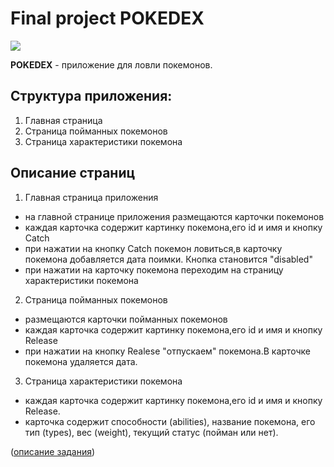# Final project POKEDEX

![](https://github.com/PogorelovAlex/final-project/blob/PokemonReadme.png)

**POKEDEX** - приложение для ловли покемонов.

## Структура приложения:

1. Главная страница
2. Страница пойманных покемонов
3. Страница характеристики покемона

## Описание страниц

1. Главная страница приложения

- на главной странице приложения размещаются карточки покемонов
- каждая карточка содержит картинку покемона,его id и имя и кнопку Catch
- при нажатии на кнопку Сatch покемон ловиться,в карточку покемона добавляется дата поимки.
  Кнопка становится "disabled"
- при нажатии на карточку покемона переходим на страницу характеристики покемона

2. Страница пойманных покемонов

- размещаются карточки пойманных покемонов
- каждая карточка содержит картинку покемона,его id и имя и кнопку Release
- при нажатии на кнопку Realese "отпускаем" покемона.В карточке покемона удаляется дата.

3. Страница характеристики покемона

- каждая карточка содержит картинку покемона,его id и имя и кнопку Release.
- карточка содержит способности (abilities), название покемона, его тип (types), вес (weight), текущий статус (пойман или нет).

([описание задания](https://github.com/js-training-nov-2021/final-project#readme))
